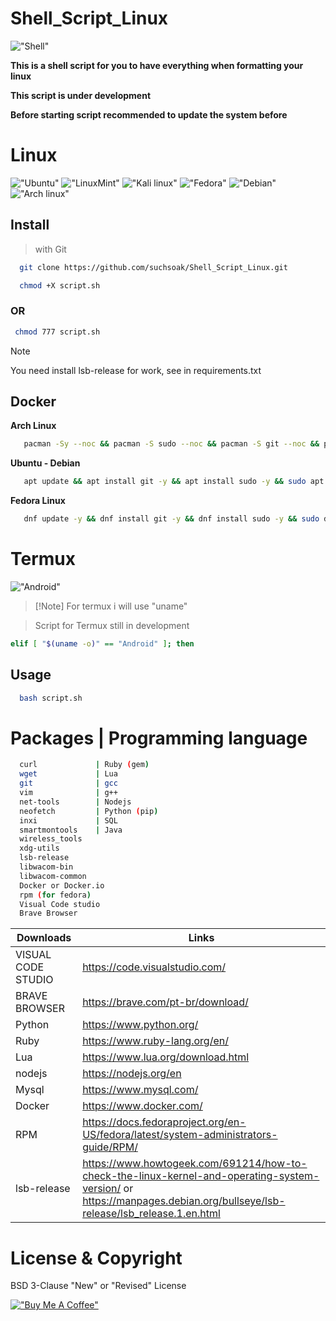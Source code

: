 # Shell_Script_Linux
!["Shell"](https://img.shields.io/badge/Shell_Script-121011?style=for-the-badge&logo=gnu-bash&logoColor=white)

**This is a shell script for you to have everything when formatting your linux**

**This script is under development**

**Before starting script recommended to update the system before**

# Linux
!["Ubuntu"](https://img.shields.io/badge/Ubuntu-E95420?style=for-the-badge&logo=ubuntu&logoColor=white)
!["LinuxMint"](https://img.shields.io/badge/Linux_Mint-87CF3E?style=for-the-badge&logo=linux-mint&logoColor=white)
!["Kali linux"](https://img.shields.io/badge/Kali_Linux-557C94?style=for-the-badge&logo=kali-linux&logoColor=white)
!["Fedora"](https://img.shields.io/badge/Fedora-294172?style=for-the-badge&logo=fedora&logoColor=white)
!["Debian"](https://img.shields.io/badge/Debian-A81D33?style=for-the-badge&logo=debian&logoColor=white)
!["Arch linux"](https://img.shields.io/badge/Arch_Linux-1793D1?style=for-the-badge&logo=arch-linux&logoColor=white)

## Install

> with Git

```sh
  git clone https://github.com/suchsoak/Shell_Script_Linux.git
```

```sh
  chmod +X script.sh  
```

### OR

```sh
 chmod 777 script.sh 
```

> [!Note]
> You need install lsb-release for work, see in requirements.txt

## Docker

**Arch Linux**

```sh
   pacman -Sy --noc && pacman -S sudo --noc && pacman -S git --noc && pacman -S nano --noc && sudo pacman -S lsb-release --noc && clear && git clone https://github.com/suchsoak/Shell_Script_Linux.git && cd Shell_Script_Linux && chmod +X script.sh && clear && bash script.sh
```

**Ubuntu - Debian**

```sh
   apt update && apt install git -y && apt install sudo -y && sudo apt insall lsb-release -y && git clone https://github.com/suchsoak/Shell_Script_Linux.git && cd Shell_Script_Linux && chmod 777 script.sh && clear && bash ./script.sh
```

**Fedora Linux**

```sh
   dnf update -y && dnf install git -y && dnf install sudo -y && sudo dnf install redhat-lsb-core -y && git clone https://github.com/suchsoak/Shell_Script_Linux.git && cd Shell_Script_Linux && chmod 777 script.sh && clear && bash ./script.sh  
```

# Termux

!["Android"](https://img.shields.io/badge/Android-3DDC84?style=for-the-badge&logo=android&logoColor=white)

>  [!Note]
> For termux i will use "uname"

> Script for Termux still in development

```sh
elif [ "$(uname -o)" == "Android" ]; then
```

## Usage

```sh
  bash script.sh
```
# Packages | Programming language 

```sh            
  curl             | Ruby (gem)
  wget             | Lua
  git              | gcc 
  vim              | g++
  net-tools        | Nodejs
  neofetch         | Python (pip) 
  inxi             | SQL
  smartmontools    | Java
  wireless_tools   
  xdg-utils
  lsb-release
  libwacom-bin
  libwacom-common
  Docker or Docker.io
  rpm (for fedora)
  Visual Code studio
  Brave Browser
```

| Downloads |  Links |
| ------ | ------ |
| VISUAL CODE STUDIO | https://code.visualstudio.com/
| BRAVE BROWSER | https://brave.com/pt-br/download/
|  Python | https://www.python.org/
|  Ruby | https://www.ruby-lang.org/en/
|  Lua | https://www.lua.org/download.html
|  nodejs | https://nodejs.org/en
| Mysql   | https://www.mysql.com/
| Docker   | https://www.docker.com/
| RPM   | https://docs.fedoraproject.org/en-US/fedora/latest/system-administrators-guide/RPM/
| lsb-release  | https://www.howtogeek.com/691214/how-to-check-the-linux-kernel-and-operating-system-version/ or https://manpages.debian.org/bullseye/lsb-release/lsb_release.1.en.html

# License & Copyright
BSD 3-Clause "New" or "Revised" License

[!["Buy Me A Coffee"](https://www.buymeacoffee.com/assets/img/custom_images/orange_img.png)](https://www.buymeacoffee.com/m100047r)


